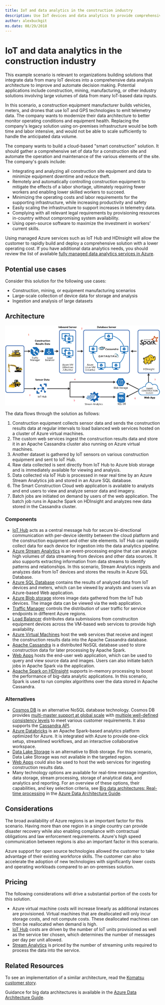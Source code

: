 ```yaml
---
title: IoT and data analytics in the construction industry
description: Use IoT devices and data analytics to provide comprehensive management and operation of construction projects.
author: alexbuckgit
ms.date: 08/29/2018
---
```


# IoT and data analytics in the construction industry

This example scenario is relevant to organizations building solutions that integrate data from many IoT devices into a comprehensive data analysis architecture to improve and automate decision making. Potential applications include construction, mining, manufacturing, or other industry solutions involving large volumes of data from many IoT-based data inputs.

In this scenario, a construction equipment manufacturer builds vehicles, meters, and drones that use IoT and GPS technologies to emit telemetry data. The company wants to modernize their data architecture to better monitor operating conditions and equipment health. Replacing the company's legacy solution using on-premises infrastructure would be both time and labor intensive, and would not be able to scale sufficiently to handle the anticipated data volume.

The company wants to build a cloud-based "smart construction" solution. It should gather a comprehensive set of data for a construction site and automate the operation and maintenance of the various elements of the site. The company's goals include:
* Integrating and analyzing all construction site equipment and data to minimize equipment downtime and reduce theft.
* Remotely and automatically controlling construction equipment to mitigate the effects of a labor shortage, ultimately requiring fewer workers and enabling  lower skilled workers to succeed.
* Minimizing the operating costs and labor requirements for the supporting infrastructure, while increasing productivity and safety
* Easily scaling the infrastructure to support increases in telemetry data.
* Complying with all relevant legal requirements by provisioning resources in-country without compromising system availability.  
* Using open-source software to maximize the investment in workers' current skills.

Using managed Azure services such as IoT Hub and HDInsight will allow the customer to rapidly build and deploy a comprehensive solution with a lower operating cost. If you have additional data analytics needs, you should review the list of available [fully managed data analytics services in Azure][product-category].
            
## Potential use cases

Consider this solution for the following use cases:

* Construction, mining, or equipment manufacturing scenarios
* Large-scale collection of device data for storage and analysis
* Ingestion and analysis of large datasets 

## Architecture

![Architecture for IoT and data analytics in the construction industry][architecture]

The data flows through the solution as follows:

1. Construction equipment collects sensor data and sends the construction results data at regular intervals to load balanced web services hosted on a cluster of Azure virtual machines.
2. The custom web services ingest the construction results data and store it in an Apache Cassandra cluster also running on Azure virtual machines.
3. Another dataset is gathered by IoT sensors on various construction equipment and sent to IoT Hub.
4. Raw data collected is sent directly from IoT Hub to Azure blob storage and is immediately available for viewing and analysis.
5. Data collected via IoT Hub is processed in near real time by an Azure Stream Analytics job and stored in an Azure SQL database.
6. The Smart Construction Cloud web application is available to analysts and end users to view and analyze sensor data and imagery. 
7. Batch jobs are initiated on demand by users of the web application. The batch job runs in Apache Spark on HDInsight and analyzes new data stored in the Cassandra cluster. 

### Components

* [IoT Hub](/azure/iot-hub) acts as a central message hub for secure bi-directional communication with per-device identity between the cloud platform and the construction equipment and other site elements. IoT Hub can rapidly collect data for each device for ingestion into the data analytics pipeline. 
* [Azure Stream Analytics](/azure/stream-analytics) is an event-processing engine that can analyze high volumes of data streaming from devices and other data sources. It also supports extracting information from data streams to identify patterns and relationships. In this scenario, Stream Analytics ingests and analyzes data from IoT devices and stores the results in Azure SQL Database. 
* [Azure SQL Database](/azure/sql-database) contains the results of analyzed data from IoT devices and meters, which can be viewed by analysts and users via an Azure-based Web application. 
* [Azure Blob storage](/azure/storage/blobs) stores image data gathered from the IoT hub devices. The image data can be viewed via the web application.
* [Traffic Manager](/azure/traffic-manager) controls the distribution of user traffic for service endpoints in different Azure regions.
* [Load Balancer](/azure/load-balancer) distributes data submissions from construciton equipment devices across the VM-based web services to provide high availability.
* [Azure Virtual Machines](/azure/virtual-machines) host the web services that receive and ingest the construction results data into the Apache Cassandra database.
* [Apache Cassandra](http://cassandra.apache.org/) is a distributed NoSQL database used to store construction data for later processing by Apache Spark.
* [Web Apps](/azure/app-service) hosts the end-user web application, which can be used to query and view source data and images. Users can also initiate batch jobs in Apache Spark via the application.
* [Apache Spark on HDInsight](/azure/hdinsight/spark) supports in-memory processing to boost the performance of big-data analytic applications. In this scenario, Spark is used to run complex algorithms over the data stored in Apache Cassandra.

### Alternatives

* [Cosmos DB](/azure/cosmos-db) is an alternative NoSQL database technology. Cosmos DB provides [multi-master support at global scale](/azure/cosmos-db/multi-region-writers) with [multiple well-defined consistency levels](/azure/cosmos-db/consistency-levels) to meet various customer requirements. It also supports the [Cassandra API](/azure/cosmos-db/cassandra-introduction). 
* [Azure Databricks](/azure/azure-databricks/what-is-azure-databricks) is an Apache Spark-based analytics platform optimized for Azure. It is integrated with Azure to provide one-click setup, streamlined workflows, and an interactive collaborative workspace.
* [Data Lake Storage](/azure/storage/data-lake-storage) is an alternative to Blob storage. For this scenario, Data Lake Storage was not available in the targeted region.
* [Web Apps](/azure/app-service) could also be used to host the web services for ingesting construction results data.
* Many technology options are available for real-time message ingestion, data storage, stream processing, storage of analytical data, and analytics and reporting. For an overview of these options, their capabilities, and key selection criteria, see [Big data architectures: Real-time processing](/azure/architecture/data-guide/technology-choices/real-time-ingestion) in the [Azure Data Architecture Guide](/azure/architecture/data-guide/).

## Considerations

The broad availability of Azure regions is an important factor for this scenario. Having more than one region in a single country can provide disaster recovery while also enabling compliance with contractual obligations and law enforcement requirements. Azure's high speed communication between regions is also an important factor in this scenario.

Azure support for open source technologies allowed the customer to take advantage of their existing workforce skills. The customer can also accelerate the adoption of new technologies with significantly lower costs and operating workloads compared to an on-premises solution. 

## Pricing

The following considerations will drive a substantial portion of the costs for this solution.

* Azure virtual machine costs will increase linearly as additional instances are provisioned. Virtual machines that are deallocated will only incur storage costs, and not compute costs. These deallocated machines can then be reallocated when demand is high.
* [IoT Hub](https://azure.microsoft.com/pricing/details/iot-hub/) costs are driven by the number of IoT units provisioned as well as the service tier chosen, which determines the number of messages per day per unit allowed. 
* [Stream Analytics](https://azure.microsoft.com/pricing/details/stream-analytics/) is priced by the number of streaming units required to process the data into the service.

## Related Resources

To see an implementation of a similar architecture, read the [Komatsu customer story][customer-story].

Guidance for big data architectures is available in the [Azure Data Architecture Guide](/azure/architecture/data-guide/).

<!-- links -->
[product-category]: https://azure.microsoft.com/product-categories/analytics/
[customer-site]: https://home.komatsu/en/
[customer-story]: https://customers.microsoft.com/story/komatsu-manufacturing-azure-iot-hub-japan
[architecture]: ./media/architecture-diagram-big-data-with-iot.png
